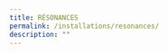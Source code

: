 ```yaml
---
title: RÉSONANCES
permalink: /installations/resonances/
description: ""
---
```

<p style="font-size:17px; line-height:40px"> </p>